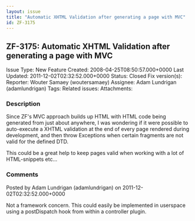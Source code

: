 ```yaml
---
layout: issue
title: "Automatic XHTML Validation after generating a page with MVC"
id: ZF-3175
---
```


ZF-3175: Automatic XHTML Validation after generating a page with MVC
--------------------------------------------------------------------

 Issue Type: New Feature Created: 2008-04-25T08:50:57.000+0000 Last Updated: 2011-12-02T02:32:52.000+0000 Status: Closed Fix version(s): 
 Reporter:  Wouter Samaey (woutersamaey)  Assignee:  Adam Lundrigan (adamlundrigan)  Tags: 
 Related issues: 
 Attachments: 
### Description

Since ZF's MVC approach builds up HTML with HTML code being generated from just about anywhere, I was wondering if it were possible to auto-execute a XHTML validation at the end of every page rendered during development, and then throw Exceptions when certain fragments are not valid for the defined DTD.

This could be a great help to keep pages valid when working with a lot of HTML-snippets etc...

 

 

### Comments

Posted by Adam Lundrigan (adamlundrigan) on 2011-12-02T02:32:52.000+0000

Not a framework concern. This could easily be implemented in userspace using a postDispatch hook from within a controller plugin.

 

 
